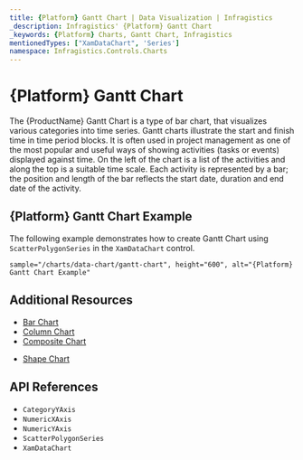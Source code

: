 ```yaml
---
title: {Platform} Gantt Chart | Data Visualization | Infragistics
_description: Infragistics' {Platform} Gantt Chart
_keywords: {Platform} Charts, Gantt Chart, Infragistics
mentionedTypes: ["XamDataChart", 'Series']
namespace: Infragistics.Controls.Charts
---
```

# {Platform} Gantt Chart

The {ProductName} Gantt Chart is a type of bar chart, that visualizes various categories into time series. Gantt charts illustrate the start and finish time in time period blocks. It is often used in project management as one of the most popular and useful ways of showing activities (tasks or events) displayed against time. On the left of the chart is a list of the activities and along the top is a suitable time scale. Each activity is represented by a bar; the position and length of the bar reflects the start date, duration and end date of the activity.


## {Platform} Gantt Chart Example

The following example demonstrates how to create Gantt Chart using `ScatterPolygonSeries` in the `XamDataChart` control.

`sample="/charts/data-chart/gantt-chart", height="600", alt="{Platform} Gantt Chart Example"`



<div class="divider--half"></div>

## Additional Resources
- [Bar Chart](bar-chart.md)
- [Column Chart](column-chart.md)
- [Composite Chart](composite-chart.md)
<!-- - [Pyramid Chart](pyramid-chart.md) -->
- [Shape Chart](shape-chart.md)

## API References
- `CategoryYAxis`
- `NumericXAxis`
- `NumericYAxis`
- `ScatterPolygonSeries`
- `XamDataChart`
